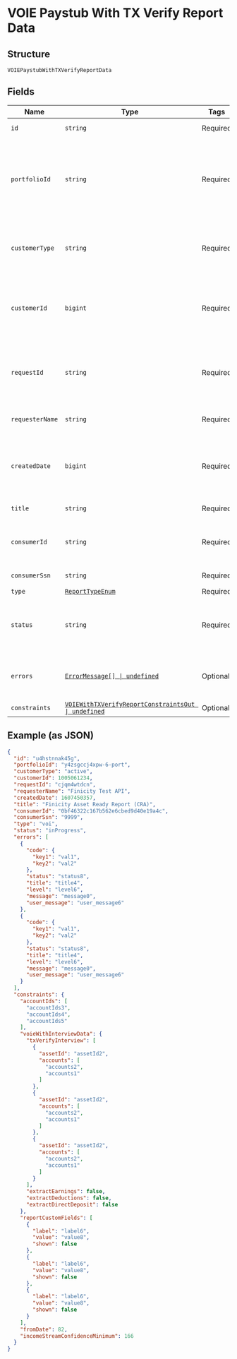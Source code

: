 
# VOIE Paystub With TX Verify Report Data

## Structure

`VOIEPaystubWithTXVerifyReportData`

## Fields

| Name | Type | Tags | Description |
|  --- | --- | --- | --- |
| `id` | `string` | Required | A Finicity report ID |
| `portfolioId` | `string` | Required | A unique identifier that will be consistent across all reports created for the same customer |
| `customerType` | `string` | Required | The type of Finicity customer ("active" or "testing" or "" for all types) |
| `customerId` | `bigint` | Required | A Finicity customer ID represented as a number. See also: "Add Customer". |
| `requestId` | `string` | Required | Finicity indicator to track all activity associated with this report |
| `requesterName` | `string` | Required | Name of a Finicity partner |
| `createdDate` | `bigint` | Required | A date in Unix epoch time (in seconds). See also: [Handling Epoch Dates and Times](https://docs.finicity.com/endpoint-syntax-and-format/). |
| `title` | `string` | Required | Title of the report |
| `consumerId` | `string` | Required | A Finicity consumer ID. See also: "Create Consumer". |
| `consumerSsn` | `string` | Required | Last 4 digits of a SSN |
| `type` | [`ReportTypeEnum`](../../doc/models/report-type-enum.md) | Required | - |
| `status` | `string` | Required | A report generation status ("inProgress", "success", "failure") |
| `errors` | [`ErrorMessage[] \| undefined`](../../doc/models/error-message.md) | Optional | In case errors occurred during the report generation |
| `constraints` | [`VOIEWithTXVerifyReportConstraintsOut \| undefined`](../../doc/models/voie-with-tx-verify-report-constraints-out.md) | Optional | - |

## Example (as JSON)

```json
{
  "id": "u4hstnnak45g",
  "portfolioId": "y4zsgccj4xpw-6-port",
  "customerType": "active",
  "customerId": 1005061234,
  "requestId": "cjqm4wtdcn",
  "requesterName": "Finicity Test API",
  "createdDate": 1607450357,
  "title": "Finicity Asset Ready Report (CRA)",
  "consumerId": "0bf46322c167b562e6cbed9d40e19a4c",
  "consumerSsn": "9999",
  "type": "voi",
  "status": "inProgress",
  "errors": [
    {
      "code": {
        "key1": "val1",
        "key2": "val2"
      },
      "status": "status8",
      "title": "title4",
      "level": "level6",
      "message": "message0",
      "user_message": "user_message6"
    },
    {
      "code": {
        "key1": "val1",
        "key2": "val2"
      },
      "status": "status8",
      "title": "title4",
      "level": "level6",
      "message": "message0",
      "user_message": "user_message6"
    }
  ],
  "constraints": {
    "accountIds": [
      "accountIds3",
      "accountIds4",
      "accountIds5"
    ],
    "voieWithInterviewData": {
      "txVerifyInterview": [
        {
          "assetId": "assetId2",
          "accounts": [
            "accounts2",
            "accounts1"
          ]
        },
        {
          "assetId": "assetId2",
          "accounts": [
            "accounts2",
            "accounts1"
          ]
        },
        {
          "assetId": "assetId2",
          "accounts": [
            "accounts2",
            "accounts1"
          ]
        }
      ],
      "extractEarnings": false,
      "extractDeductions": false,
      "extractDirectDeposit": false
    },
    "reportCustomFields": [
      {
        "label": "label6",
        "value": "value8",
        "shown": false
      },
      {
        "label": "label6",
        "value": "value8",
        "shown": false
      },
      {
        "label": "label6",
        "value": "value8",
        "shown": false
      }
    ],
    "fromDate": 82,
    "incomeStreamConfidenceMinimum": 166
  }
}
```

